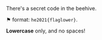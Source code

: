 There's a secret code in the beehive.

⚑ format: `he2021{flaglower}`.

**Lowercase** only, and no spaces!